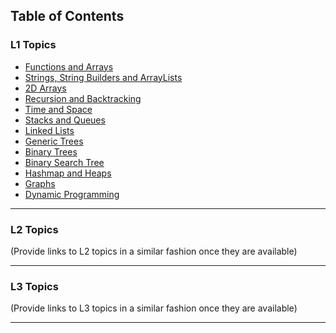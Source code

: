 ## Table of Contents

### L1 Topics

- [Functions and Arrays](L1/Functions%20and%20Arrays.md)
- [Strings, String Builders and ArrayLists](L1/Strings%2C%20String%20Builders%20and%20ArrayLists.md)
- [2D Arrays](L1/2D%20Arrays.md)
- [Recursion and Backtracking](L1/Recursion%20and%20Backtracking.md)
- [Time and Space](L1/Time%20and%20Space.md)
- [Stacks and Queues](L1/Stacks%20and%20Queues.md)
- [Linked Lists](L1/Linked%20Lists.md)
- [Generic Trees](L1/Generic%20Trees.md)
- [Binary Trees](L1/Binary%20Trees.md)
- [Binary Search Tree](L1/Binary%20Search%20Tree.md)
- [Hashmap and Heaps](L1/Hashmap%20and%20Heaps.md)
- [Graphs](L1/Graphs.md)
- [Dynamic Programming](L1/Dynamic%20Programming.md)

---

### L2 Topics

(Provide links to L2 topics in a similar fashion once they are available)

---

### L3 Topics

(Provide links to L3 topics in a similar fashion once they are available)

---

